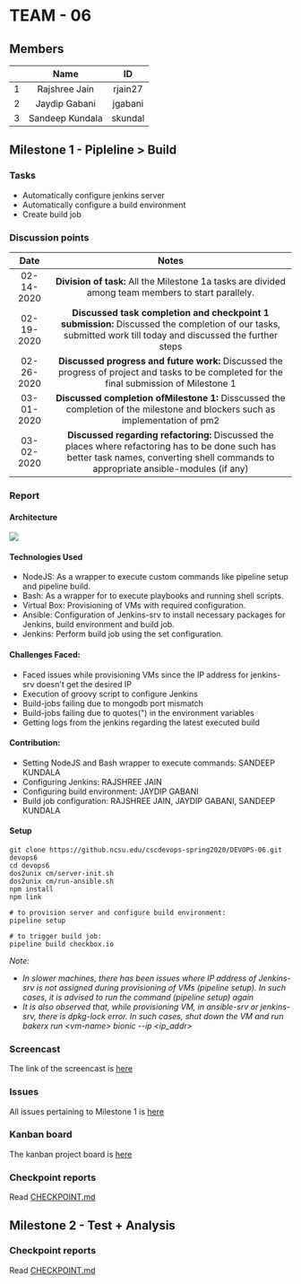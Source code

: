 # TEAM - 06
## Members
| | Name | ID |
| :---: | :---: | :---: |
|1| Rajshree Jain | rjain27 |
|2| Jaydip Gabani| jgabani |
|3| Sandeep Kundala | skundal |

## Milestone 1 - Pipleline > Build

### Tasks
- Automatically configure jenkins server
- Automatically configure a build environment
- Create build job


### Discussion points
| Date | Notes |
| :---: | :---: |
| 02-14-2020 | **Division of task:** All the Milestone 1a tasks are divided among team members to start parallely. |
| 02-19-2020 | **Discussed task completion and checkpoint 1 submission:** Discussed the completion of our tasks, submitted work till today and discussed the further steps |
| 02-26-2020 | **Discussed progress and future work:** Discussed the progress of project and tasks to be completed for the final submission of Milestone 1 |
| 03-01-2020 | **Discussed completion ofMilestone 1:** Disscussed the completion of the milestone and blockers such as implementation of pm2 |
| 03-02-2020 | **Discussed regarding refactoring:** Discussed the places where refactoring has to be done such has better task names, converting shell commands to appropriate ansible-modules (if any) |


### Report
#### Architecture
![](https://github.ncsu.edu/cscdevops-spring2020/DEVOPS-06/blob/master/resources/checkbox_io.png)

#### Technologies Used
- NodeJS: As a wrapper to execute custom commands like pipeline setup and pipeline build.
- Bash: As a wrapper for to execute playbooks and running shell scripts.
- Virtual Box: Provisioning of VMs with required configuration.
- Ansible: Configuration of Jenkins-srv to install necessary packages for Jenkins, build environment and build job.
- Jenkins: Perform build job using the set configuration.

#### Challenges Faced:
- Faced issues while provisioning VMs since the IP address for jenkins-srv doesn't get the desired IP
- Execution of groovy script to configure Jenkins
- Build-jobs failing due to mongodb port mismatch
- Build-jobs failing due to quotes(") in the environment variables
- Getting logs from the jenkins regarding the latest executed build

#### Contribution:
- Setting NodeJS and Bash wrapper to execute commands: SANDEEP KUNDALA
- Configuring Jenkins: RAJSHREE JAIN
- Configuring build environment: JAYDIP GABANI
- Build job configuration: RAJSHREE JAIN, JAYDIP GABANI, SANDEEP KUNDALA

#### Setup
``` 
git clone https://github.ncsu.edu/cscdevops-spring2020/DEVOPS-06.git devops6
cd devops6
dos2unix cm/server-init.sh
dos2unix cm/run-ansible.sh
npm install
npm link

# to provision server and configure build environment:
pipeline setup

# to trigger build job:
pipeline build checkbox.io
```
*Note:*
- *In slower machines,  there has been issues where IP address of Jenkins-srv is not assigned during provisioning of VMs (pipeline setup). In such cases, it is advised to run the command (pipeline setup) again* 
- *It is also observed that, while provisioning VM, in ansible-srv or jenkins-srv, there is dpkg-lock error. In such cases, shut down the VM and run bakerx run \<vm-name\> bionic --ip \<ip_addr\>*
### Screencast
The link of the screencast is [here](https://drive.google.com/open?id=1YQkI-mi75f6QiPOK6zF41MpbfVinCOTS)

### Issues

All issues pertaining to Milestone 1 is [here](https://github.ncsu.edu/cscdevops-spring2020/DEVOPS-06/issues?q=is%3Aopen+is%3Aissue+project%3Acscdevops-spring2020%2FDEVOPS-06%2F1)

### Kanban board

The kanban project board is [here](https://github.ncsu.edu/cscdevops-spring2020/DEVOPS-06/projects/1)

### Checkpoint reports
Read [CHECKPOINT.md](https://github.ncsu.edu/cscdevops-spring2020/DEVOPS-06/blob/master/CHECKPOINT.md)

## Milestone 2 - Test + Analysis

### Checkpoint reports
Read [CHECKPOINT.md](https://github.ncsu.edu/cscdevops-spring2020/DEVOPS-06/blob/master/CHECKPOINT_MILESTONE2.md)


